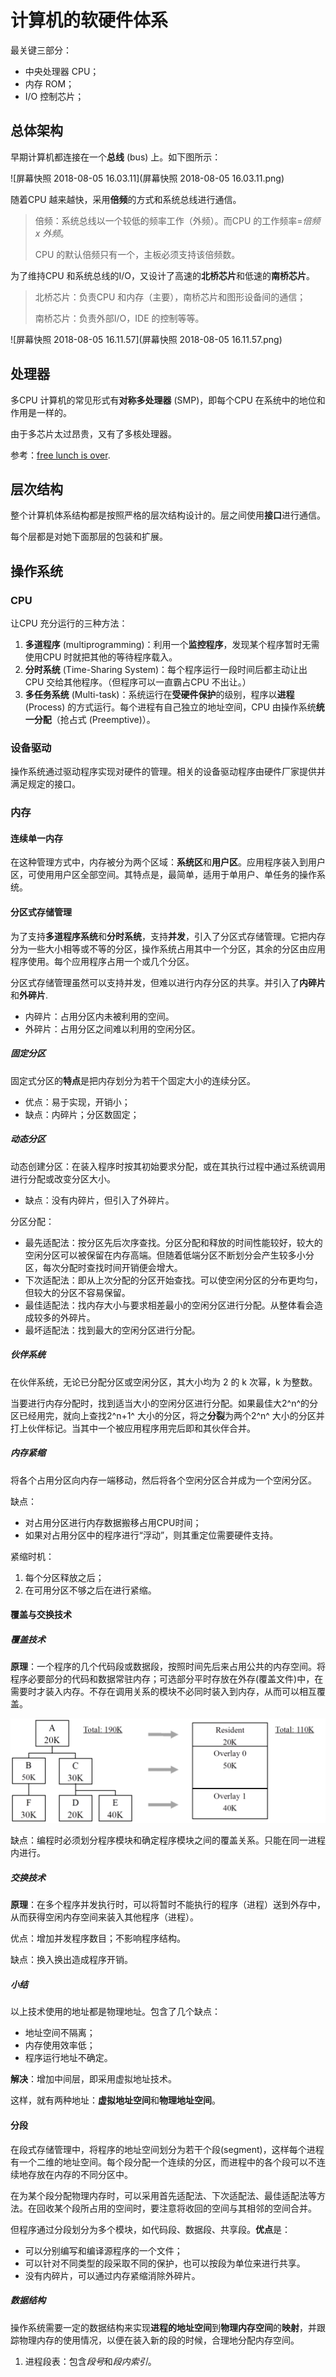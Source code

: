 # 计算机的软硬件体系

最关键三部分：

- 中央处理器 CPU；
- 内存 ROM；
- I/O 控制芯片；

## 总体架构

早期计算机都连接在一个**总线** (bus) 上。如下图所示：

![屏幕快照 2018-08-05 16.03.11](屏幕快照 2018-08-05 16.03.11.png)

随着CPU 越来越快，采用**倍频**的方式和系统总线进行通信。

> 倍频：系统总线以一个较低的频率工作（外频）。而CPU 的工作频率=*倍频 x 外频*。
>
> CPU 的默认倍频只有一个，主板必须支持该倍频数。

为了维持CPU 和系统总线的I/O，又设计了高速的**北桥芯片**和低速的**南桥芯片**。

>北桥芯片：负责CPU 和内存（主要），南桥芯片和图形设备间的通信；
>
>南桥芯片：负责外部I/O，IDE 的控制等等。



![屏幕快照 2018-08-05 16.11.57](屏幕快照 2018-08-05 16.11.57.png)

## 处理器

多CPU 计算机的常见形式有**对称多处理器** (SMP)，即每个CPU 在系统中的地位和作用是一样的。

由于多芯片太过昂贵，又有了多核处理器。

参考：[free lunch is over](http://www.gotw.ca/publications/concurrency-ddj.htm).

## 层次结构

整个计算机体系结构都是按照严格的层次结构设计的。层之间使用**接口**进行通信。

每个层都是对她下面那层的包装和扩展。

## 操作系统

### CPU

让CPU 充分运行的三种方法：

1. **多道程序** (multiprogramming)：利用一个**监控程序**，发现某个程序暂时无需使用CPU 时就把其他的等待程序载入。
2. **分时系统** (Time-Sharing System)：每个程序运行一段时间后都主动让出CPU 交给其他程序。（但程序可以一直霸占CPU 不出让。）
3. **多任务系统** (Multi-task)：系统运行在**受硬件保护**的级别，程序以**进程** (Process) 的方式运行。每个进程有自己独立的地址空间，CPU 由操作系统**统一分配**（抢占式 (Preemptive)）。

### 设备驱动

操作系统通过驱动程序实现对硬件的管理。相关的设备驱动程序由硬件厂家提供并满足规定的接口。

### 内存

#### 连续单一内存

在这种管理方式中，内存被分为两个区域：**系统区**和**用户区**。应用程序装入到用户区，可使用用户区全部空间。其特点是，最简单，适用于单用户、单任务的操作系统。

#### 分区式存储管理

为了支持**多道程序系统**和**分时系统**，支持**并发**，引入了分区式存储管理。它把内存分为一些大小相等或不等的分区，操作系统占用其中一个分区，其余的分区由应用程序使用。每个应用程序占用一个或几个分区。

分区式存储管理虽然可以支持并发，但难以进行内存分区的共享。并引入了**内碎片**和**外碎片**.

- 内碎片：占用分区内未被利用的空间。
- 外碎片：占用分区之间难以利用的空闲分区。

##### 固定分区

固定式分区的**特点**是把内存划分为若干个固定大小的连续分区。

- 优点：易于实现，开销小；
- 缺点：内碎片；分区数固定；

##### 动态分区

动态创建分区：在装入程序时按其初始要求分配，或在其执行过程中通过系统调用进行分配或改变分区大小。

- 缺点：没有内碎片，但引入了外碎片。

分区分配：

- 最先适配法：按分区先后次序查找。分区分配和释放的时间性能较好，较大的空闲分区可以被保留在内存高端。但随着低端分区不断划分会产生较多小分区，每次分配时查找时间开销便会增大。
- 下次适配法：即从上次分配的分区开始查找。可以使空闲分区的分布更均匀，但较大的分区不容易保留。
- 最佳适配法：找内存大小与要求相差最小的空闲分区进行分配。从整体看会造成较多的外碎片。
- 最坏适配法：找到最大的空闲分区进行分配。

##### 伙伴系统

在伙伴系统，无论已分配分区或空闲分区，其大小均为 2 的 k 次幂，k 为整数。

当要进行内存分配时，找到适当大小的空闲分区进行分配。如果最佳大2^n^的分区已经用完，就向上查找2^n+1^ 大小的分区，将之**分裂**为两个2^n^ 大小的分区并打上伙伴标记。当其中一个被应用程序用完后即和其伙伴合并。

##### 内存紧缩

将各个占用分区向内存一端移动，然后将各个空闲分区合并成为一个空闲分区。

缺点：

- 对占用分区进行内存数据搬移占用CPU时间；
- 如果对占用分区中的程序进行“浮动”，则其重定位需要硬件支持。

紧缩时机：

1. 每个分区释放之后；
2. 在可用分区不够之后在进行紧缩。

#### 覆盖与交换技术

##### 覆盖技术

**原理**：一个程序的几个代码段或数据段，按照时间先后来占用公共的内存空间。将程序必要部分的代码和数据常驻内存；可选部分平时存放在外存(覆盖文件)中，在需要时才装入内存。不存在调用关系的模块不必同时装入到内存，从而可以相互覆盖。

![1350357539_7229](1350357539_7229.png)

缺点：编程时必须划分程序模块和确定程序模块之间的覆盖关系。只能在同一进程内进行。

##### 交换技术

**原理**：在多个程序并发执行时，可以将暂时不能执行的程序（进程）送到外存中，从而获得空闲内存空间来装入其他程序（进程）。

优点：增加并发程序数目；不影响程序结构。

缺点：换入换出造成程序开销。

##### 小结

以上技术使用的地址都是物理地址。包含了几个缺点：

- 地址空间不隔离；
- 内存使用效率低；
- 程序运行地址不确定。

**解决**：增加中间层，即采用虚拟地址技术。

这样，就有两种地址：**虚拟地址空间**和**物理地址空间**。

#### 分段

在段式存储管理中，将程序的地址空间划分为若干个段(segment)，这样每个进程有一个二维的地址空间。每个段分配一个连续的分区，而进程中的各个段可以不连续地存放在内存的不同分区中。

在为某个段分配物理内存时，可以采用首先适配法、下次适配法、最佳适配法等方法。在回收某个段所占用的空间时，要注意将收回的空间与其相邻的空间合并。

但程序通过分段划分为多个模块，如代码段、数据段、共享段。**优点**是：

- 可以分别编写和编译源程序的一个文件；
- 可以针对不同类型的段采取不同的保护，也可以按段为单位来进行共享。
- 没有内碎片，可以通过内存紧缩消除外碎片。

##### 数据结构

操作系统需要一定的数据结构来实现**进程的地址空间**到**物理内存空间**的**映射**，并跟踪物理内存的使用情况，以便在装入新的段的时候，合理地分配内存空间。

1. 进程段表：包含*段号*和*段内索引*。